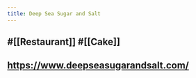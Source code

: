 ```yaml
---
title: Deep Sea Sugar and Salt
---
```


## #[[Restaurant]] #[[Cake]]

## https://www.deepseasugarandsalt.com/
